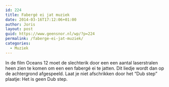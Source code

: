 ```yaml
---
id: 224
title: Fabergé ei jat muziek
date: 2014-03-16T17:12:06+01:00
author: Joris
layout: post
guid: https://www.geensnor.nl/wp/?p=224
permalink: /faberge-ei-jat-muziek/
categories:
  - Muziek
---
```

In de film Oceans 12 moet de slechterik door een een aantal laserstralen heen zien te komen om een een fabergé ei te jatten. Dit liedje wordt dan op de achtergrond afgespeeld. Laat je niet afschrikken door het &#8220;Dub step&#8221; plaatje: Het is geen Dub step.